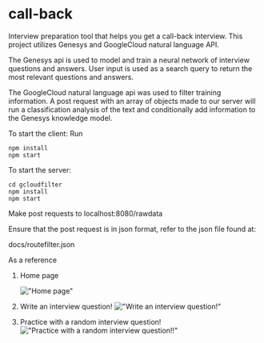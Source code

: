 # call-back

Interview preparation tool that helps you get a call-back interview.
This project utilizes Genesys and GoogleCloud natural language API.

The Genesys api is used to model and train a neural network of interview questions and answers.
User input is used as a search query to return the most relevant questions and answers.

The GoogleCloud natural language api was used to filter training information. A post request with an array of objects made to our server will run a classification analysis of the text and conditionally add information to the Genesys knowledge model.

To start the client:
Run

```
npm install
npm start
```

To start the server:

```
cd gcloudfilter
npm install
npm start
```

Make post requests to localhost:8080/rawdata

Ensure that the post request is in json format, refer to the json file found at:

docs/routefilter.json

As a reference

1. Home page

   !["Home page"](https://github.com/Michael-Choi/scheduler/blob/master/docs/homescreen.png)

2) Write an interview question!
   !["Write an interview question!"](https://github.com/Michael-Choi/scheduler/blob/master/docs/queryresults.png)

3) Practice with a random interview question!
   !["Practice with a random interview question!!"](https://github.com/Michael-Choi/scheduler/blob/master/docs/randomquestion.png)
